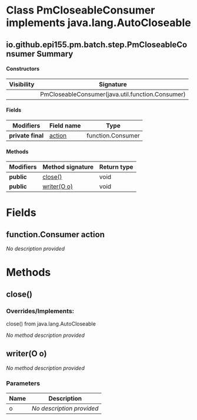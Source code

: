 Class PmCloseableConsumer implements java.lang.AutoCloseable
============================================================


io.github.epi155.pm.batch.step.PmCloseableConsumer Summary
-------
#### Constructors
| Visibility | Signature                                           |
| ---------- | --------------------------------------------------- |
|            | PmCloseableConsumer(java.util.function.Consumer<O>) |
#### Fields
| Modifiers         | Field name                                  | Type                 |
| ----------------- | ------------------------------------------- | -------------------- |
| **private final** | [action](#javautilfunctionconsumero-action) | function.Consumer<O> |
#### Methods
| Modifiers  | Method signature          | Return type |
| ---------- | ------------------------- | ----------- |
| **public** | [close()](#close)         | void        |
| **public** | [writer(O o)](#writero-o) | void        |

Fields
======
function.Consumer<O> action
-------------------------------------
*No description provided*


Methods
=======
close()
-------
### Overrides/Implements:
close() from java.lang.AutoCloseable

*No method description provided*


writer(O o)
-----------
*No method description provided*

### Parameters

| Name | Description               |
| ---- | ------------------------- |
| o    | *No description provided* |

